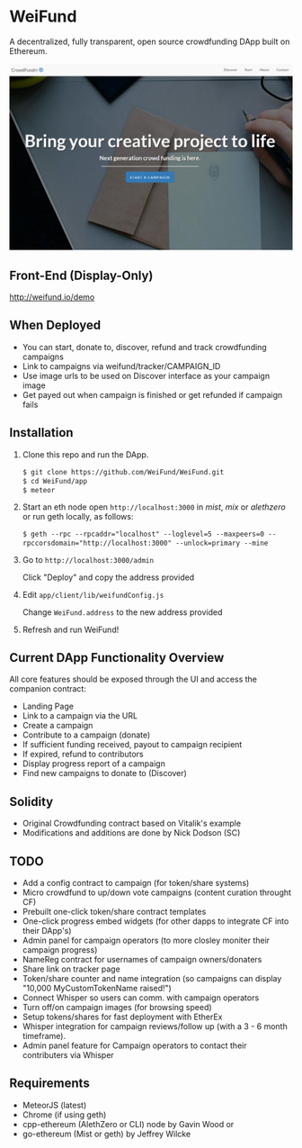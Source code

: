 # WeiFund

A decentralized, fully transparent, open source crowdfunding DApp built on Ethereum.

<img src="/app/public/images/screen0.jpg" />

## <a name="frontend"></a> Front-End (Display-Only)
http://weifund.io/demo

## When Deployed
- You can start, donate to, discover, refund and track crowdfunding campaigns
- Link to campaigns via weifund/tracker/CAMPAIGN_ID
- Use image urls to be used on Discover interface as your campaign image
- Get payed out when campaign is finished or get refunded if campaign fails

## <a name="installation"></a> Installation

1. Clone this repo and run the DApp.
   
    ```
    $ git clone https://github.com/WeiFund/WeiFund.git
    $ cd WeiFund/app
    $ meteor
    ```
    
2. Start an eth node open `http://localhost:3000` in *mist*, *mix* or *alethzero* or run geth locally, as follows:

    ```
    $ geth --rpc --rpcaddr="localhost" --loglevel=5 --maxpeers=0 --rpccorsdomain="http://localhost:3000" --unlock=primary --mine
    ```

3. Go to `http://localhost:3000/admin`

    Click "Deploy" and copy the address provided

4. Edit `app/client/lib/weifundConfig.js`

    Change `WeiFund.address` to the new address provided

5. Refresh and run WeiFund!

## Current DApp Functionality Overview
All core features should be exposed through the UI and access the companion contract:
- Landing Page
- Link to a campaign via the URL
- Create a campaign
- Contribute to a campaign (donate)
- If sufficient funding received, payout to campaign recipient
- If expired, refund to contributors
- Display progress report of a campaign
- Find new campaigns to donate to (Discover)

## Solidity
- Original Crowdfunding contract based on Vitalik's example
- Modifications and additions are done by Nick Dodson (SC)

## TODO
- Add a config contract to campaign (for token/share systems)
- Micro crowdfund to up/down vote campaigns (content curation throught CF)
- Prebuilt one-click token/share contract templates
- One-click progress embed widgets (for other dapps to integrate CF into their DApp's)
- Admin panel for campaign operators (to more closley moniter their campaign progress)
- NameReg contract for usernames of campaign owners/donaters
- Share link on tracker page
- Token/share counter and name integration (so campaigns can display "10,000 MyCustomTokenName raised!")
- Connect Whisper so users can comm. with campaign operators
- Turn off/on campaign images (for browsing speed)
- Setup tokens/shares for fast deployment with EtherEx
- Whisper integration for campaign reviews/follow up (with a 3 - 6 month timeframe).
- Admin panel feature for Campaign operators to contact their contributers via Whisper

## Requirements
- MeteorJS (latest)
- Chrome (if using geth)
- cpp-ethereum (AlethZero or CLI) node by Gavin Wood or
- go-ethereum (Mist or geth) by Jeffrey Wilcke
